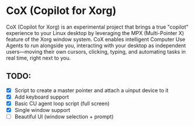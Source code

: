#  CoX (Copilot for Xorg)

CoX (Copilot for Xorg) is an experimental project that brings a true "copilot" experience to your Linux desktop by leveraging the MPX (Multi-Pointer X) feature of the Xorg window system. CoX enables intelligent Computer Use Agents to run alongside you, interacting with your desktop as independent users—moving their own cursors, clicking, typing, and automating tasks in real time, right next to you.


## TODO:

- [X] Script to create a master pointer and attach a uinput device to it
- [X] Add keyboard support
- [X] Basic CU agent loop script (full screen)
- [X] Single window support
- [ ] Beautiful UI (window selection + prompt)